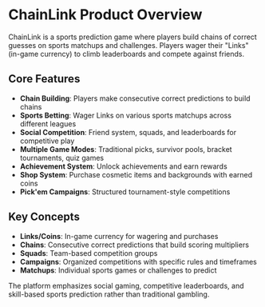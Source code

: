 # ChainLink Product Overview

ChainLink is a sports prediction game where players build chains of correct guesses on sports matchups and challenges. Players wager their "Links" (in-game currency) to climb leaderboards and compete against friends.

## Core Features
- **Chain Building**: Players make consecutive correct predictions to build chains
- **Sports Betting**: Wager Links on various sports matchups across different leagues
- **Social Competition**: Friend system, squads, and leaderboards for competitive play
- **Multiple Game Modes**: Traditional picks, survivor pools, bracket tournaments, quiz games
- **Achievement System**: Unlock achievements and earn rewards
- **Shop System**: Purchase cosmetic items and backgrounds with earned coins
- **Pick'em Campaigns**: Structured tournament-style competitions

## Key Concepts
- **Links/Coins**: In-game currency for wagering and purchases
- **Chains**: Consecutive correct predictions that build scoring multipliers
- **Squads**: Team-based competition groups
- **Campaigns**: Organized competitions with specific rules and timeframes
- **Matchups**: Individual sports games or challenges to predict

The platform emphasizes social gaming, competitive leaderboards, and skill-based sports prediction rather than traditional gambling.